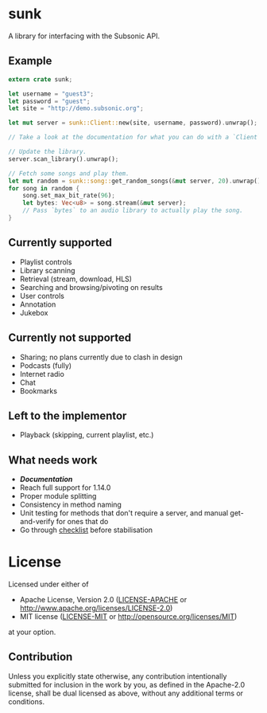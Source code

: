 # sunk

A library for interfacing with the Subsonic API.

## Example

```rust
extern crate sunk;

let username = "guest3";
let password = "guest";
let site = "http://demo.subsonic.org";

let mut server = sunk::Client::new(site, username, password).unwrap();

// Take a look at the documentation for what you can do with a `Client`.

// Update the library.
server.scan_library().unwrap();

// Fetch some songs and play them.
let mut random = sunk::song::get_random_songs(&mut server, 20).unwrap();
for song in random {
    song.set_max_bit_rate(96);
    let bytes: Vec<u8> = song.stream(&mut server);
    // Pass `bytes` to an audio library to actually play the song.
}
```

## Currently supported

- Playlist controls
- Library scanning
- Retrieval (stream, download, HLS)
- Searching and browsing/pivoting on results
- User controls
- Annotation
- Jukebox

## Currently not supported

- Sharing; no plans currently due to clash in design
- Podcasts (fully)
- Internet radio
- Chat
- Bookmarks

## Left to the implementor

- Playback (skipping, current playlist, etc.)

## What needs work

- ***Documentation***
- Reach full support for 1.14.0
- Proper module splitting
- Consistency in method naming
- Unit testing for methods that don't require a server, and manual get-and-verify for ones that do
- Go through [checklist](https://rust-lang-nursery.github.io/api-guidelines/checklist.html) before stabilisation

# License

Licensed under either of

 * Apache License, Version 2.0
    ([LICENSE-APACHE](LICENSE-APACHE) or http://www.apache.org/licenses/LICENSE-2.0)
 * MIT license
    ([LICENSE-MIT](LICENSE-MIT) or http://opensource.org/licenses/MIT)

at your option.

## Contribution

Unless you explicitly state otherwise, any contribution intentionally submitted
for inclusion in the work by you, as defined in the Apache-2.0 license, shall be
dual licensed as above, without any additional terms or conditions.
